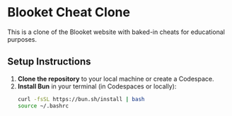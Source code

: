 # Blooket Cheat Clone

This is a clone of the Blooket website with baked-in cheats for educational purposes.

## Setup Instructions

1. **Clone the repository** to your local machine or create a Codespace.
2. **Install Bun** in your terminal (in Codespaces or locally):
   ```bash
   curl -fsSL https://bun.sh/install | bash
   source ~/.bashrc
